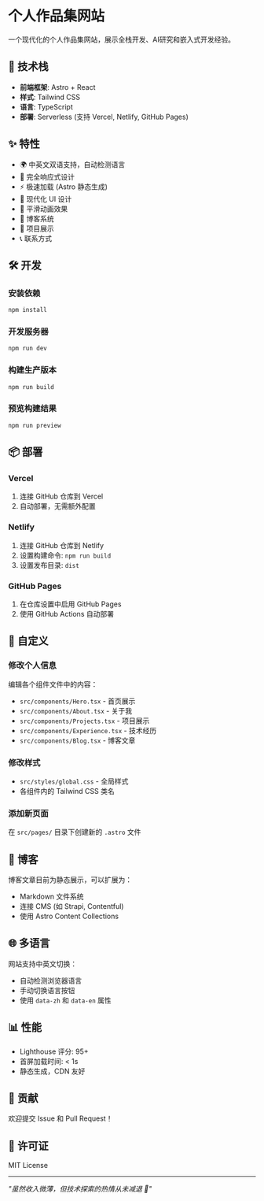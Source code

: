 # 个人作品集网站

一个现代化的个人作品集网站，展示全栈开发、AI研究和嵌入式开发经验。

## 🚀 技术栈

- **前端框架**: Astro + React
- **样式**: Tailwind CSS
- **语言**: TypeScript
- **部署**: Serverless (支持 Vercel, Netlify, GitHub Pages)

## ✨ 特性

- 🌍 中英文双语支持，自动检测语言
- 📱 完全响应式设计
- ⚡ 极速加载 (Astro 静态生成)
- 🎨 现代化 UI 设计
- 🔄 平滑动画效果
- 📝 博客系统
- 💼 项目展示
- 📞 联系方式

## 🛠️ 开发

### 安装依赖
```bash
npm install
```

### 开发服务器
```bash
npm run dev
```

### 构建生产版本
```bash
npm run build
```

### 预览构建结果
```bash
npm run preview
```

## 📦 部署

### Vercel
1. 连接 GitHub 仓库到 Vercel
2. 自动部署，无需额外配置

### Netlify
1. 连接 GitHub 仓库到 Netlify
2. 设置构建命令: `npm run build`
3. 设置发布目录: `dist`

### GitHub Pages
1. 在仓库设置中启用 GitHub Pages
2. 使用 GitHub Actions 自动部署

## 🎨 自定义

### 修改个人信息
编辑各个组件文件中的内容：
- `src/components/Hero.tsx` - 首页展示
- `src/components/About.tsx` - 关于我
- `src/components/Projects.tsx` - 项目展示
- `src/components/Experience.tsx` - 技术经历
- `src/components/Blog.tsx` - 博客文章

### 修改样式
- `src/styles/global.css` - 全局样式
- 各组件内的 Tailwind CSS 类名

### 添加新页面
在 `src/pages/` 目录下创建新的 `.astro` 文件

## 📝 博客

博客文章目前为静态展示，可以扩展为：
- Markdown 文件系统
- 连接 CMS (如 Strapi, Contentful)
- 使用 Astro Content Collections

## 🌐 多语言

网站支持中英文切换：
- 自动检测浏览器语言
- 手动切换语言按钮
- 使用 `data-zh` 和 `data-en` 属性

## 📊 性能

- Lighthouse 评分: 95+
- 首屏加载时间: < 1s
- 静态生成，CDN 友好

## 🤝 贡献

欢迎提交 Issue 和 Pull Request！

## 📄 许可证

MIT License

---

*"虽然收入微薄，但技术探索的热情从未减退 🚀"*
